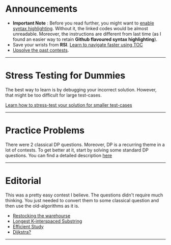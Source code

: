 # Announcements
* **Important Note** : Before you read further, you might want to [enable syntax highlighting](../../documentation/documentation.md). Without it, the linked codes would be almost unreadable. Moreover, the instructions are different from last time (as I found an easier way to retain **Github flavoured syntax highlighting**).
* Save your wrists from **RSI**. [Learn to navigate faster using TOC](../../documentation/faster-navigation.md)
* [Upsolve the past contests](../../invitation-link/invitation-link.md).

----

# Stress Testing for Dummies
The best way to learn is by debugging your incorrect solution. However, that might be too difficult for large test-cases.

[Learn how to stress-test your solution for smaller test-cases](../../documentation/stress-testing.md)

----

# Practice Problems
There were 2 classical DP questions. Moreover, DP is a recurring theme in a lot of contests. To get better at it, start by solving some standard DP questions. You can find a detailed description [here](../../practice-problems/dp/atcoder/dp-atcoder.md)

----

# Editorial
This was a pretty easy contest I believe. The questions didn't require much thinking. You just needed to convert them to some classical question and then use the old-algorithms as it is.

* [Restocking the warehourse](restocking-the-warehouse/restocking-the-warehouse.md)
* [Longest K-interspaced Substring](longest-k-interspace-substring/longest-k-interspace-substring.md)
* [Efficient Study](efficient-study/efficient-study.md)
* [Dijkstra?](dijkstra/dijkstra.md)

----
